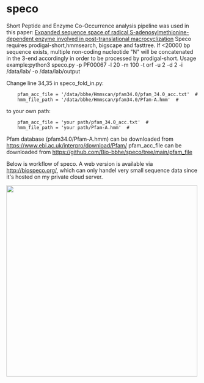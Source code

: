 # speco
Short Peptide and Enzyme Co-Occurrence analysis pipeline was used in this paper: [Expanded sequence space of radical S-adenosylmethionine-dependent enzyme involved in post-translational macrocyclization](https://www.researchsquare.com/article/rs-1789925/v1)
Speco requires prodigal-short,hmmsearch, bigscape and fasttree. If <20000 bp sequence exists, multiple non-coding nucleotide "N" will be concatenated in the 3-end accordingly in order to be processed by prodigal-short. Usage example:python3 speco.py -p PF00067 -l 20 -m 100 -t orf -u 2 -d 2 -i /data/lab/ -o /data/lab/output

Change line 34,35 in speco_fold_in.py:

```
    pfam_acc_file = '/data/bbhe/Hmmscan/pfam34.0/pfam_34.0_acc.txt'  # 
    hmm_file_path = '/data/bbhe/Hmmscan/pfam34.0/Pfam-A.hmm'  # 
```
to your own path:
```
    pfam_acc_file = 'your path/pfam_34.0_acc.txt'  # 
    hmm_file_path = 'your path/Pfam-A.hmm'  # 
```
Pfam database (pfam34.0/Pfam-A.hmm) can be downloaded from https://www.ebi.ac.uk/interpro/download/Pfam/
pfam_acc_file can be downloaded from https://github.com/Bio-bbhe/speco/tree/main/pfam_file

Below is workflow of speco. A web version is available via http://biospeco.org/, which can only handel very small sequence data since it's hosted on my private cloud server.

<img src="https://user-images.githubusercontent.com/82441159/175210002-078ddb69-27ca-45e6-875f-4bf6a3117652.png" width="500" height="500">
